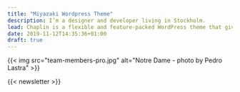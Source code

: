 ```yaml
---
title: "Miyazaki Wordpress Theme"
description: I’m a designer and developer living in Stockholm.
lead: Chaplin is a flexible and feature-packed WordPress theme that gives you full control over your fonts and colors
date: 2019-11-12T14:35:36+01:00
draft: true
---
```


{{< img src="team-members-pro.jpg" alt="Notre Dame - photo by Pedro Lastra" >}}

{{< newsletter >}}
